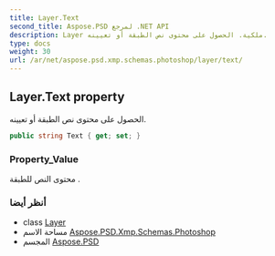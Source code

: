 ```yaml
---
title: Layer.Text
second_title: Aspose.PSD لمرجع .NET API
description: Layer ملكية. الحصول على محتوى نص الطبقة أو تعيينه.
type: docs
weight: 30
url: /ar/net/aspose.psd.xmp.schemas.photoshop/layer/text/
---
```

## Layer.Text property

الحصول على محتوى نص الطبقة أو تعيينه.

```csharp
public string Text { get; set; }
```

### Property_Value

محتوى النص للطبقة .

### أنظر أيضا

* class [Layer](../)
* مساحة الاسم [Aspose.PSD.Xmp.Schemas.Photoshop](../../layer/)
* المجسم [Aspose.PSD](../../../)


